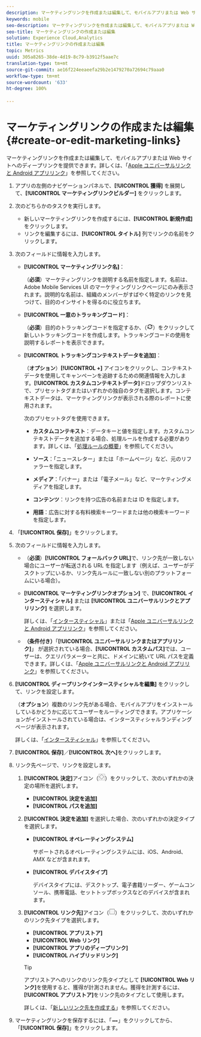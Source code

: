 ```yaml
---
description: マーケティングリンクを作成または編集して、モバイルアプリまたは Web サイトへのディープリンクを提供できます。
keywords: mobile
seo-description: マーケティングリンクを作成または編集して、モバイルアプリまたは Web サイトへのディープリンクを提供できます。
seo-title: マーケティングリンクの作成または編集
solution: Experience Cloud,Analytics
title: マーケティングリンクの作成または編集
topic: Metrics
uuid: 305a8265-38de-4d19-8c79-b3912f5aae7c
translation-type: tm+mt
source-git-commit: ae16f224eeaeefa29b2e1479270a72694c79aaa0
workflow-type: tm+mt
source-wordcount: '633'
ht-degree: 100%

---
```



# マーケティングリンクの作成または編集 {#create-or-edit-marketing-links}

マーケティングリンクを作成または編集して、モバイルアプリまたは Web サイトへのディープリンクを提供できます。詳しくは、「[Apple ユニバーサルリンクと Android アプリリンク](/help/using/c-manage-app-settings/c-mob-confg-app/c-universal-app-links.md)」を参照してください。

1. アプリの左側のナビゲーションパネルで、**[!UICONTROL 獲得]** を展開して、**[!UICONTROL マーケティングリンクビルダー]** をクリックします。
1. 次のどちらかのタスクを実行します。

   * 新しいマーケティングリンクを作成するには、**[!UICONTROL 新規作成]** をクリックします。
   * リンクを編集するには、**[!UICONTROL タイトル]** 列でリンクの名前をクリックします。

1. 次のフィールドに情報を入力します。

   * **[!UICONTROL マーケティングリンク名]**：

      （**必須**）マーケティングリンクを説明する名前を指定します。名前は、Adobe Mobile Services UI のマーケティングリンクページにのみ表示されます。説明的な名前は、組織のメンバーがすばやく特定のリンクを見つけて、目的のインサイトを得るのに役立ちます。

   * **[!UICONTROL 一意のトラッキングコード]**：

      （**必須**）目的のトラッキングコードを指定するか、（![生成アイコン](assets/icon_generate.png)）をクリックして新しいトラッキングコードを作成します。トラッキングコードの使用を説明するレポートを表示できます。

   * **[!UICONTROL トラッキングコンテキストデータを追加]**：

      （**オプション**）**[!UICONTROL +]** アイコンをクリックし、コンテキストデータを使用してキャンペーンを追跡するための関連情報を入力します。**[!UICONTROL カスタムコンテキストデータ]**&#x200B;ドロップダウンリストで、プリセットタグまたはいずれかの独自のタグを選択します。コンテキストデータは、マーケティングリンクが表示される際のレポートに使用されます。

      次のプリセットタグを使用できます。

      * **カスタムコンテキスト**：データキーと値を指定します。カスタムコンテキストデータを追加する場合、処理ルールを作成する必要があります。詳しくは、「[処理ルールの概要](https://docs.adobe.com/content/help/ja-JP/analytics/admin/admin-tools/processing-rules/processing-rules.html)」を参照してください。

      * **ソース**：「ニュースレター」または「ホームページ」など、元のリファラーを指定します。

      * **メディア**：「バナー」または「電子メール」など、マーケティングメディアを指定します。

      * **コンテンツ**：リンクを持つ広告の名前または ID を指定します。

      * **用語**：広告に対する有料検索キーワードまたは他の検索キーワードを指定します。
1. 「**[!UICONTROL 保存]**」をクリックします。
1. 次のフィールドに情報を入力します。

   * （**必須**）**[!UICONTROL フォールバック URL]**&#x200B;で、リンク先が一致しない場合にユーザーが転送される URL を指定します（例えば、ユーザーがデスクトップにいるか、リンク先ルールに一致しない別のプラットフォームにいる場合）。
   * **[!UICONTROL マーケティングリンクオプション]** で、**[!UICONTROL インタースティシャル]** または **[!UICONTROL ユニバーサルリンクとアプリリンク]** を選択します。

      詳しくは、「[インタースティシャル](/help/using/acquisition-main/c-marketing-links-builder/t-create-edit-adobe-links/t-interstitials.md)」または「[Apple ユニバーサルリンクと Android アプリリンク](/help/using/c-manage-app-settings/c-mob-confg-app/c-universal-app-links.md)」を参照してください。

   * **（条件付き）**「**[!UICONTROL ユニバーサルリンクまたはアプリリンク]**」 が選択されている場合、**[!UICONTROL カスタムパス]**&#x200B;では、ユーザーは、クエリパラメーターと共に、ドメインに続いて URL パスを定義できます。詳しくは、「[Apple ユニバーサルリンクと Android アプリリンク](/help/using/c-manage-app-settings/c-mob-confg-app/c-universal-app-links.md)」を参照してください。

1. **[!UICONTROL ディープリンクインタースティシャルを編集]** をクリックして、リンクを設定します。

   （**オプション**）複数のリンク先がある場合、モバイルアプリをインストールしているかどうかに応じてユーザーをルーティングできます。アプリケーションがインストールされている場合は、インタースティシャルランディングページが表示されます。

   詳しくは、「[インタースティシャル](/help/using/acquisition-main/c-marketing-links-builder/t-create-edit-adobe-links/t-interstitials.md)」を参照してください。

1. **[!UICONTROL 保存]**／**[!UICONTROL 次へ]**&#x200B;をクリックします。
1. リンク先ページで、リンクを設定します。

   1. **[!UICONTROL 決定]**&#x200B;アイコン（![決定アイコン](assets/icon_decision.png)）をクリックして、次のいずれかの決定の場所を選択します。

      * **[!UICONTROL 決定を追加]**
      * **[!UICONTROL パスを追加]**
   1. **[!UICONTROL 決定を追加]** を選択した場合、次のいずれかの決定タイプを選択します。

      * **[!UICONTROL オペレーティングシステム]**

         サポートされるオペレーティングシステムには、iOS、Android、AMX などが含まれます。

      * **[!UICONTROL デバイスタイプ]**

         デバイスタイプには、デスクトップ、電子書籍リーダー、ゲームコンソール、携帯電話、セットトップボックスなどのデバイスが含まれます。
   1. **[!UICONTROL リンク先]**&#x200B;アイコン（![正方形アイコン](assets/icon_square.png)）をクリックして、次のいずれかのリンク先タイプを選択します。

      * **[!UICONTROL アプリストア]**
      * **[!UICONTROL Web リンク]**
      * **[!UICONTROL アプリのディープリンク]**
      * **[!UICONTROL ハイブリッドリンク]**

      >[!TIP]
      >
      >アプリストアへのリンクのリンク先タイプとして **[!UICONTROL Web リンク]**&#x200B;を使用すると、獲得が計測されません。獲得を計測するには、**[!UICONTROL アプリストア]**&#x200B;をリンク先のタイプとして使用します。

      詳しくは、「[新しいリンク先を作成する](/help/using/acquisition-main/c-manage-link-destinations/t-create-new-app-deep-link-destination.md)」を参照してください。




1. マーケティングリンクを保存するには、「![省略記号](assets/icon_elipses.png)」をクリックしてから、「**[!UICONTROL 保存]**」をクリックします。

